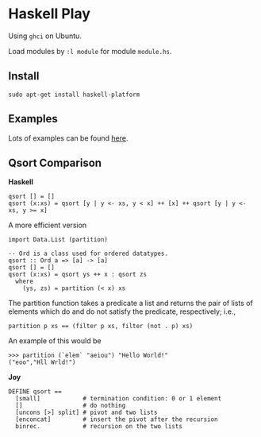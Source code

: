 # Haskell Play

Using `ghci` on Ubuntu.

Load modules by `:l module` for module `module.hs`.

## Install
`sudo apt-get install haskell-platform`

## Examples
Lots of examples can be found [here](https://www.schoolofhaskell.com/school/to-infinity-and-beyond/pick-of-the-week/Simple%20examples).

## Qsort Comparison
**Haskell**
```
qsort [] = []
qsort (x:xs) = qsort [y | y <- xs, y < x] ++ [x] ++ qsort [y | y <- xs, y >= x]
```

A more efficient version
```
import Data.List (partition)

-- Ord is a class used for ordered datatypes.
qsort :: Ord a => [a] -> [a]
qsort [] = []
qsort (x:xs) = qsort ys ++ x : qsort zs
  where
    (ys, zs) = partition (< x) xs
```
The partition function takes a predicate a list and returns the pair of lists of elements which do and do not satisfy the predicate, respectively; i.e.,
```
partition p xs == (filter p xs, filter (not . p) xs)
```
An example of this would be
```
>>> partition (`elem` "aeiou") "Hello World!"
("eoo","Hll Wrld!")
```

**Joy**
```
DEFINE qsort ==
  [small]            # termination condition: 0 or 1 element
  []                 # do nothing
  [uncons [>] split] # pivot and two lists
  [enconcat]         # insert the pivot after the recursion
  binrec.            # recursion on the two lists
```


